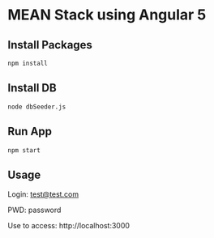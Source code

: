# MEAN Stack using Angular 5

## Install Packages

    npm install

## Install DB

    node dbSeeder.js

## Run App

    npm start

## Usage

Login: test@test.com

PWD: password

Use to access: http://localhost:3000

